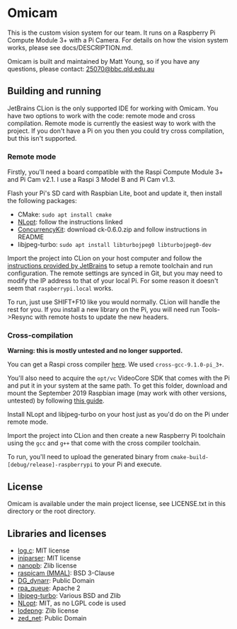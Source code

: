 # Omicam

This is the custom vision system for our team. It runs on a Raspberry Pi Compute Module 3+ with a Pi Camera. For details
on how the vision system works, please see docs/DESCRIPTION.md.

Omicam is built and maintained by Matt Young, so if you have any questions, please contact: 25070@bbc.qld.edu.au

## Building and running
JetBrains CLion is the only supported IDE for working with Omicam. 
You have two options to work with the code: remote mode and cross compilation. Remote mode is currently the easiest way
to work with the project. If you don't have a Pi on you then you could try cross compilation, but this isn't supported.

### Remote mode
Firstly, you'll need a board compatible with the Raspi Compute Module 3+ and Pi Cam v2.1. I use a Raspi 3 Model B and
Pi Cam v1.3.

Flash your Pi's SD card with Raspbian Lite, boot and update it, then install the following packages:
- CMake: `sudo apt install cmake`
- [NLopt](https://NLopt.readthedocs.io/en/latest/): follow the instructions linked
- [ConcurrencyKit](https://github.com/concurrencykit/ck): download ck-0.6.0.zip and follow instructions in README
- libjpeg-turbo: `sudo apt install libturbojpeg0 libturbojpeg0-dev`

Import the project into CLion on your host computer and follow the 
[instructions provided by JetBrains](https://www.jetbrains.com/help/clion/remote-projects-support.html) to setup a remote toolchain
and run configuration. The remote settings are synced in Git, but you may need to modify the IP address to that of your
local Pi. For some reason it doesn't seem that `raspberrypi.local` works.

To run, just use SHIFT+F10 like you would normally. CLion will handle the rest for you. If you install a new library on
the Pi, you will need run Tools->Resync with remote hosts to update the new headers.

### Cross-compilation
**Warning: this is mostly untested and no longer supported.**

You can get a Raspi cross compiler
[here](https://github.com/abhiTronix/raspberry-pi-cross-compilers/). We used `cross-gcc-9.1.0-pi_3+`.

You'll also need to acquire the `opt/vc` VideoCore SDK that comes with the Pi and put it in your system at the same path.
To get this folder, download and mount the September 2019 Raspbian image (may work with other versions, untested)
by following [this guide](https://github.com/mozilla-iot/wiki/wiki/Loop-mounting-a-Raspberry-Pi-image-file-under-Linux).

Install NLopt and libjpeg-turbo on your host just as you'd do on the Pi under remote mode.

Import the project into CLion and then create a new Raspberry Pi toolchain using the `gcc` and `g++` that come with the cross 
compiler toolchain.

To run, you'll need to upload the generated binary from `cmake-build-[debug/release]-raspberrypi` to your Pi and execute.

## License
Omicam is available under the main project license, see LICENSE.txt in this directory or the root directory.

## Libraries and licenses
- [log.c](https://github.com/rxi/log.c): MIT license
- [iniparser](https://github.com/ndevilla/iniparser): MIT license
- [nanopb](https://github.com/nanopb/nanopb): Zlib license
- [raspicam (MMAL)](https://github.com/raspberrypi/userland/tree/master/host_applications/linux/apps/raspicam): BSD 3-Clause
- [DG_dynarr](https://github.com/DanielGibson/Snippets/blob/master/DG_dynarr.h): Public Domain
- [rpa_queue](https://github.com/chrismerck/rpa_queue): Apache 2
- [libjpeg-turbo](https://github.com/libjpeg-turbo/libjpeg-turbo): Various BSD and Zlib
- [NLopt](https://github.com/stevengj/nlopt): MIT, as no LGPL code is used
- [lodepng](https://github.com/lvandeve/lodepng): Zlib license
- [zed_net](https://github.com/Smilex/zed_net): Public Domain